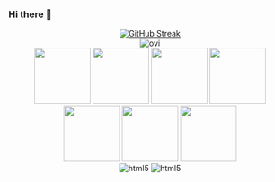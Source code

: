 ### Hi there 👋

<div align=center><a href="https://git.io/streak-stats"><img src="https://streak-stats.demolab.com?user=jwrobbs&theme=iceberg&date_format=M%20j%5B%2C%20Y%5D&mode=weekly" alt="GitHub Streak" /></a></div>
<div align=center><img src="https://github-readme-stats.vercel.app/api/top-langs?username=jwrobbs&show_icons=true&locale=en&layout=compact&theme=iceberg&size_weight=0.75&count_weight=.25" alt="ovi" /></div>
<div align=center>
  <img src="https://github.com/yurijserrano/Github-Profile-Readme-Logos/blob/master/programming%20languages/php.png" width="100"/>
  <img src="https://github.com/yurijserrano/Github-Profile-Readme-Logos/blob/master/databases/mysql.svg" width="100"/>
  <img src="https://github.com/yurijserrano/Github-Profile-Readme-Logos/blob/master/others/html.svg" width="100"/>
  <img src="https://github.com/yurijserrano/Github-Profile-Readme-Logos/blob/master/others/css.svg" width="100"/>
  <img src="https://github.com/yurijserrano/Github-Profile-Readme-Logos/blob/master/programming%20languages/javascript.svg"width="100" />
  <img src="https://github.com/yurijserrano/Github-Profile-Readme-Logos/blob/master/text%20editors/vscode.svg" width="100"/>
  <img src="https://github.com/yurijserrano/Github-Profile-Readme-Logos/blob/master/others/git.svg" width="100"/>  
  
</div>
<div align=center>
  <img alt="html5" src="https://camo.githubusercontent.com/6010a85175edf5787bba645d2bdad7ec26f41aafce3f5a59569352de55deed74/68747470733a2f2f696d672e736869656c64732e696f2f62616467652f2d48544d4c352d4533344632363f7374796c653d666c61742d737175617265266c6f676f3d68746d6c35266c6f676f436f6c6f723d7768697465" data-canonical-src="https://img.shields.io/badge/-HTML5-E34F26?style=flat-square&amp;logo=html5&amp;logoColor=white" style="max-width: 100%;">
  <img alt="html5" src="https://img.shields.io/badge/-HTML5-E34F26?style=flat-square&amp;logo=html5&amp;logoColor=white" style="max-width: 100%;">
</div>
